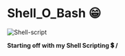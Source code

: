 # Shell_O_Bash 😁
![Shell-script](https://img.shields.io/badge/Shell-Script-indigo.svg)


__Starting off with my Shell Scripting 💲 __/____
